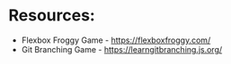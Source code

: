 # Resources: 
* Flexbox Froggy Game - https://flexboxfroggy.com/
* Git Branching Game - https://learngitbranching.js.org/
